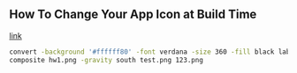 ## How To Change Your App Icon at Build Time

[link](https://www.raywenderlich.com/105641/change-app-icon-build-time)

```bash
convert -background '#ffffff80' -font verdana -size 360 -fill black label:"Hello World" hw1.png
composite hw1.png -gravity south test.png 123.png
```
